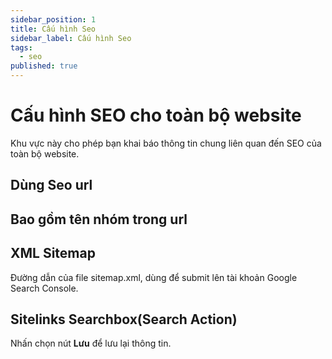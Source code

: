 ```yaml
---
sidebar_position: 1
title: Cấu hình Seo
sidebar_label: Cấu hình Seo
tags:
  - seo
published: true
---
```


# Cấu hình SEO cho toàn bộ website

Khu vực này cho phép bạn khai báo thông tin chung liên quan đến SEO của toàn bộ website.

## Dùng Seo url

## Bao gồm tên nhóm trong url

## XML Sitemap
Đường dẫn của file sitemap.xml, dùng để submit lên tài khoản Google Search Console.

## Sitelinks Searchbox(Search Action)

Nhấn chọn nút **Lưu** để lưu lại thông tin.
